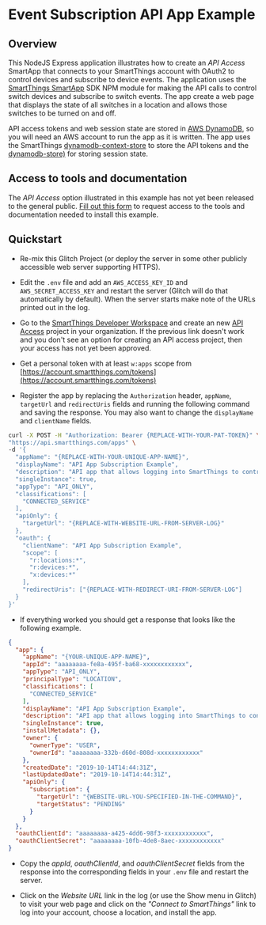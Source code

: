 # Event Subscription API App Example

## Overview

This NodeJS Express application illustrates how to create an _API Access_ SmartApp that connects to your SmartThings
account with OAuth2 to control devices and subscribe to device events. The application uses the 
[SmartThings SmartApp](https://www.npmjs.com/package/@smartthings/smartapp) SDK NPM module for making the
API calls to control switch devices and subscribe to switch events. The app create a web page that displays
the state of all switches in a location and allows those switches to be turned on and off.

API access tokens and web session state are stored in [AWS DynamoDB](https://aws.amazon.com/dynamodb/), so you will
need an AWS account to run the app as it is written. The app uses the 
SmartThings [dynamodb-context-store](https://www.npmjs.com/package/@smartthings/dynamodb-context-store) to store
the API tokens and the [dynamodb-store)](https://www.npmjs.com/package/dynamodb-store) for storing session state.

## Access to tools and documentation

The _API Access_ option illustrated in this example has not yet been released to the general public.
[Fill out this form](https://smartthings.developer.samsung.com/oauth-request) to request access to the tools and
documentation needed to install this example.

## Quickstart

- Re-mix this Glitch Project (or deploy the server in some other publicly accessible web server supporting HTTPS). 

- Edit the `.env` file and add an `AWS_ACCESS_KEY_ID` and `AWS_SECRET_ACCESS_KEY` and restart the server (Glitch
will do that automatically by default). When the server starts make note of the URLs printed out in the log.

- Go to the [SmartThings Developer Workspace](https://smartthings.developer.samsung.com/workspace) and create an new
[API Access](https://smartthings.developer.samsung.com/workspace/projects/new?type=CPT-OAUTH) project in your organization.
If the previous link doesn't work and you don't see an option for creating an API access project, then your access
has not yet been approved.

- Get a personal token with at least `w:apps` scope from [https://account.smartthings.com/tokens](https://account.smartthings.com/tokens)

- Register the app by replacing the `Authorization` header, `appName`, `targetUrl` and `redirectUris` fields and running 
the following command and saving the response. You may also want to change the `displayName` and `clientName` fields.

```bash
curl -X POST -H "Authorization: Bearer {REPLACE-WITH-YOUR-PAT-TOKEN}" \
"https://api.smartthings.com/apps" \
-d '{
  "appName": "{REPLACE-WITH-YOUR-UNIQUE-APP-NAME}",
  "displayName": "API App Subscription Example",
  "description": "API app that allows logging into SmartThings to control and see the status of switches",
  "singleInstance": true,
  "appType": "API_ONLY",
  "classifications": [
    "CONNECTED_SERVICE"
  ],
  "apiOnly": {
    "targetUrl": "{REPLACE-WITH-WEBSITE-URL-FROM-SERVER-LOG}"
  },
  "oauth": {
    "clientName": "API App Subscription Example",
    "scope": [
      "r:locations:*",
      "r:devices:*",
      "x:devices:*"
    ],
    "redirectUris": ["{REPLACE-WITH-REDIRECT-URI-FROM-SERVER-LOG"]
  }
}'
```
- If everything worked you should get a response that looks like the following example. 
```json
{
  "app": {
    "appName": "{YOUR-UNIQUE-APP-NAME}",
    "appId": "aaaaaaaa-fe8a-495f-ba68-xxxxxxxxxxxx",
    "appType": "API_ONLY",
    "principalType": "LOCATION",
    "classifications": [
      "CONNECTED_SERVICE"
    ],
    "displayName": "API App Subscription Example",
    "description": "API app that allows logging into SmartThings to control and see the status of switches",
    "singleInstance": true,
    "installMetadata": {},
    "owner": {
      "ownerType": "USER",
      "ownerId": "aaaaaaaa-332b-d60d-808d-xxxxxxxxxxxx"
    },
    "createdDate": "2019-10-14T14:44:31Z",
    "lastUpdatedDate": "2019-10-14T14:44:31Z",
    "apiOnly": {
      "subscription": {
        "targetUrl": "{WEBSITE-URL-YOU-SPECIFIED-IN-THE-COMMAND}",
        "targetStatus": "PENDING"
      }
    }
  },
  "oauthClientId": "aaaaaaaa-a425-4dd6-98f3-xxxxxxxxxxxx",
  "oauthClientSecret": "aaaaaaaa-10fb-4de8-8aec-xxxxxxxxxxxx"
}
```
- Copy the _appId_, _oauthClientId_, and _oauthClientSecret_ fields from the response into the corresponding fields in 
your `.env` file and restart the server.

- Click on the _Website URL_ link in the log (or use the Show menu in Glitch) to visit your web page and click on the 
_"Connect to SmartThings"_ link to log into your account, choose a location, and install the app.

